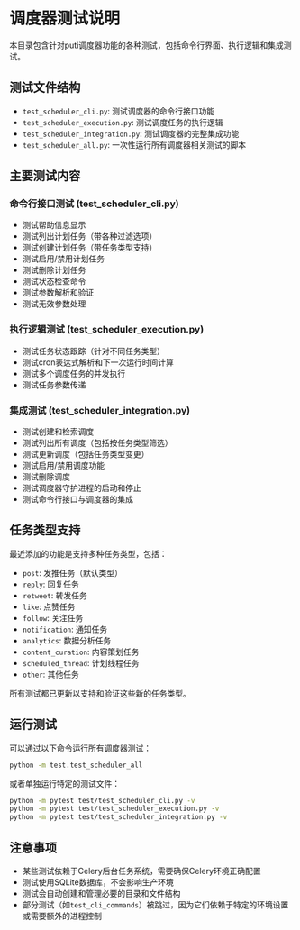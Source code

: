 # 调度器测试说明

本目录包含针对puti调度器功能的各种测试，包括命令行界面、执行逻辑和集成测试。

## 测试文件结构

- `test_scheduler_cli.py`: 测试调度器的命令行接口功能
- `test_scheduler_execution.py`: 测试调度任务的执行逻辑
- `test_scheduler_integration.py`: 测试调度器的完整集成功能
- `test_scheduler_all.py`: 一次性运行所有调度器相关测试的脚本

## 主要测试内容

### 命令行接口测试 (test_scheduler_cli.py)

- 测试帮助信息显示
- 测试列出计划任务（带各种过滤选项）
- 测试创建计划任务（带任务类型支持）
- 测试启用/禁用计划任务
- 测试删除计划任务
- 测试状态检查命令
- 测试参数解析和验证
- 测试无效参数处理

### 执行逻辑测试 (test_scheduler_execution.py)

- 测试任务状态跟踪（针对不同任务类型）
- 测试cron表达式解析和下一次运行时间计算
- 测试多个调度任务的并发执行
- 测试任务参数传递

### 集成测试 (test_scheduler_integration.py)

- 测试创建和检索调度
- 测试列出所有调度（包括按任务类型筛选）
- 测试更新调度（包括任务类型变更）
- 测试启用/禁用调度功能
- 测试删除调度
- 测试调度器守护进程的启动和停止
- 测试命令行接口与调度器的集成

## 任务类型支持

最近添加的功能是支持多种任务类型，包括：

- `post`: 发推任务（默认类型）
- `reply`: 回复任务
- `retweet`: 转发任务
- `like`: 点赞任务
- `follow`: 关注任务
- `notification`: 通知任务
- `analytics`: 数据分析任务
- `content_curation`: 内容策划任务
- `scheduled_thread`: 计划线程任务
- `other`: 其他任务

所有测试都已更新以支持和验证这些新的任务类型。

## 运行测试

可以通过以下命令运行所有调度器测试：

```bash
python -m test.test_scheduler_all
```

或者单独运行特定的测试文件：

```bash
python -m pytest test/test_scheduler_cli.py -v
python -m pytest test/test_scheduler_execution.py -v
python -m pytest test/test_scheduler_integration.py -v
```

## 注意事项

- 某些测试依赖于Celery后台任务系统，需要确保Celery环境正确配置
- 测试使用SQLite数据库，不会影响生产环境
- 测试会自动创建和管理必要的目录和文件结构
- 部分测试（如`test_cli_commands`）被跳过，因为它们依赖于特定的环境设置或需要额外的进程控制 